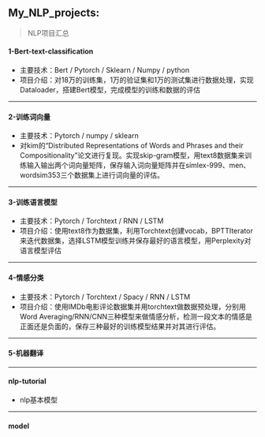## My_NLP_projects: 
> NLP项目汇总



#### 1-Bert-text-classification
- 主要技术：Bert / Pytorch / Sklearn / Numpy / python
- 项目介绍：对18万的训练集，1万的验证集和1万的测试集进行数据处理，实现Dataloader，搭建Bert模型，完成模型的训练和数据的评估
------



#### 2-训练词向量
- 主要技术：Pytorch / numpy / sklearn
- 对kim的“Distributed Representations of Words and Phrases and their Compositionality”论文进行复现。实现skip-gram模型，用text8数据集来训练输入输出两个词向量矩阵，保存输入词向量矩阵并在simlex-999、men、wordsim353三个数据集上进行词向量的评估。
-------



#### 3-训练语言模型
- 主要技术：Pytorch / Torchtext / RNN / LSTM  
- 项目介绍：使用text8作为数据集，利用Torchtext创建vocab，BPTTIterator来迭代数据集，选择LSTM模型训练并保存最好的语言模型，用Perplexity对语言模型评估
---------



#### 4-情感分类 
- 主要技术：Pytorch / Torchtext / Spacy / RNN / LSTM
- 项目介绍：使用IMDb电影评论数据集并用torchtext做数据预处理，分别用Word Averaging/RNN/CNN三种模型来做情感分析，检测一段文本的情感是正面还是负面的，保存三种最好的训练模型结果并对其进行评估。
---------



#### 5-机器翻译

---------



#### nlp-tutorial
- nlp基本模型
-------


#### model
